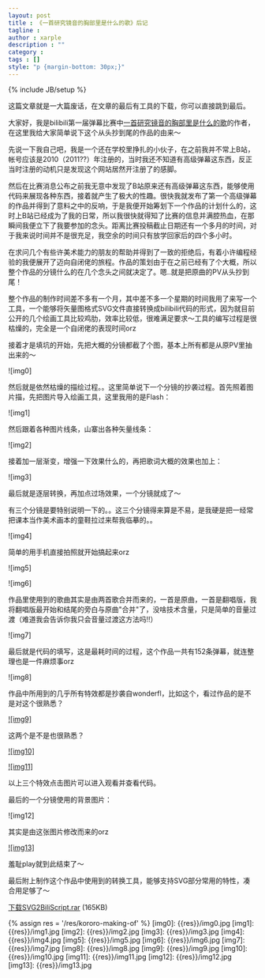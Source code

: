 ```yaml
---
layout: post
title : 《一首研究镜音的胸部里是什么的歌》后记
tagline : 
author : xarple
description : ""
category : 
tags : []
style: "p {margin-bottom: 30px;}"
---
```

{% include JB/setup %}

这篇文章就是一大篇废话，在文章的最后有工具的下载，你可以直接跳到最后。

大家好，我是bilibili第一届弹幕比赛中[一首研究镜音的胸部里是什么的歌](http://www.bilibili.tv/video/av411036/)的作者，在这里我给大家简单说下这个从头抄到尾的作品的由来～

先说一下我自己吧，我是一个还在学校里挣扎的小伙子，在之前我并不常上B站，帐号应该是2010（2011??）年注册的，当时我还不知道有高级弹幕这东西，反正当时注册的动机只是发现这个网站居然开注册了的感脚。

然后在比赛消息公布之前我无意中发现了B站原来还有高级弹幕这东西，能够使用代码来展现各种东西，接着就产生了极大的性趣。很快我就发布了第一个高级弹幕的作品并得到了意料之中的反响，于是我便开始筹划下一个作品的计划什么的，这时上B站已经成为了我的日常，所以我很快就得知了比赛的信息并满腔热血，在那瞬间我便立下了我要参加的念头。距离比赛投稿截止日期还有一个多月的时间，对于我来说时间并不是很充足，我空余的时间只有放学回家后的四个多小时。

在求问几个有些许美术能力的朋友的帮助并得到了一致的拒绝后，有着小许编程经验的我便展开了迈向自闭佬的旅程。作品的策划由于在之前已经有了个大概，所以整个作品的分镜什么的在几个念头之间就决定了。嗯..就是把原曲的PV从头抄到尾！

整个作品的制作时间差不多有一个月，其中差不多一个星期的时间我用了来写一个工具，一个能够将矢量图格式SVG文件直接转换成bilibili代码的形式，因为就目前公开的几个绘画工具比较鸡肋，效率比较低，很难满足要求～工具的编写过程是很枯燥的，完全是一个自闭佬的表现时间orz

接着才是填坑的开始，先把大概的分镜都截了个图，基本上所有都是从原PV里抽出来的～

<!-- break -->

![img0]

然后就是依然枯燥的描绘过程。。这里简单说下一个分镜的抄袭过程。首先照着图片描，先把图片导入绘画工具，这里我用的是Flash：

![img1]

然后跟着各种图片线条，山寨出各种矢量线条：

![img2]

接着加一层渐变，增强一下效果什么的，再把歌词大概的效果也加上：

![img3]

最后就是逐层转换，再加点过场效果，一个分镜就成了～

有三个分镜是要特别说明一下的。。这三个分镜得来算是不易，是我硬是把一经常把课本当作美术画本的童鞋拉过来帮我临摹的。。

![img4]

简单的用手机直接拍照就开始搞起来orz

![img5]

![img6]

作品里使用到的歌曲其实是由两首歌合并而来的，一首是原曲，一首是翻唱版，我将翻唱版最开始和结尾的旁白与原曲"合并"了，没啥技术含量，只是简单的音量过渡（难道我会告诉你我只会音量过渡这方法吗!!）

![img7]

最后就是代码的填写，这是最耗时间的过程，这个作品一共有152条弹幕，就连整理也是一件麻烦事orz

![img8]

作品中所用到的几乎所有特效都是抄袭自wonderfl，比如这个，看过作品的是不是对这个很熟悉？

[![img9]](http://wonderfl.net/c/4Wy6)

这两个是不是也很熟悉？

[![img10]](http://wonderfl.net/c/4gvL)

[![img11]](http://wonderfl.net/c/7prR)

以上三个特效点击图片可以进入观看并查看代码。

最后的一个分镜使用的背景图片：

![img12]

其实是由这张图片修改而来的orz

[![img13]](http://penguinfrontier.deviantart.com/art/Kokoro-285343699)

羞耻play就到此结束了～

最后附上制作这个作品中使用到的转换工具，能够支持SVG部分常用的特性，凑合用足够了～

[下载SVG2BiliScript.rar](/res/kororo-making-of/SVG2BiliScript.rar) (165KB)

{% assign res = '/res/kororo-making-of' %}
[img0]: {{res}}/img0.jpg
[img1]: {{res}}/img1.jpg
[img2]: {{res}}/img2.jpg
[img3]: {{res}}/img3.jpg
[img4]: {{res}}/img4.jpg
[img5]: {{res}}/img5.jpg
[img6]: {{res}}/img6.jpg
[img7]: {{res}}/img7.jpg
[img8]: {{res}}/img8.jpg
[img9]: {{res}}/img9.jpg
[img10]: {{res}}/img10.jpg
[img11]: {{res}}/img11.jpg
[img12]: {{res}}/img12.jpg
[img13]: {{res}}/img13.jpg
